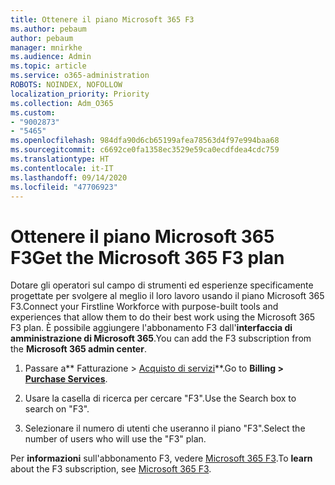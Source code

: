 ```yaml
---
title: Ottenere il piano Microsoft 365 F3
ms.author: pebaum
author: pebaum
manager: mnirkhe
ms.audience: Admin
ms.topic: article
ms.service: o365-administration
ROBOTS: NOINDEX, NOFOLLOW
localization_priority: Priority
ms.collection: Adm_O365
ms.custom:
- "9002873"
- "5465"
ms.openlocfilehash: 984dfa90d6cb65199afea78563d4f97e994baa68
ms.sourcegitcommit: c6692ce0fa1358ec3529e59ca0ecdfdea4cdc759
ms.translationtype: HT
ms.contentlocale: it-IT
ms.lasthandoff: 09/14/2020
ms.locfileid: "47706923"
---
```

# <a name="get-the-microsoft-365-f3-plan"></a><span data-ttu-id="d8162-102">Ottenere il piano Microsoft 365 F3</span><span class="sxs-lookup"><span data-stu-id="d8162-102">Get the Microsoft 365 F3 plan</span></span>

<span data-ttu-id="d8162-103">Dotare gli operatori sul campo di strumenti ed esperienze specificamente progettate per svolgere al meglio il loro lavoro usando il piano Microsoft 365 F3.</span><span class="sxs-lookup"><span data-stu-id="d8162-103">Connect your Firstline Workforce with purpose-built tools and experiences that allow them to do their best work using the Microsoft 365 F3 plan.</span></span> <span data-ttu-id="d8162-104">È possibile aggiungere l'abbonamento F3 dall'**interfaccia di amministrazione di Microsoft 365**.</span><span class="sxs-lookup"><span data-stu-id="d8162-104">You can add the F3 subscription from the **Microsoft 365 admin center**.</span></span>

1. <span data-ttu-id="d8162-105">Passare a\*\* Fatturazione > [Acquisto di servizi](https://go.microsoft.com/fwlink/p/?linkid=868433)\*\*.</span><span class="sxs-lookup"><span data-stu-id="d8162-105">Go to **Billing > [Purchase Services](https://go.microsoft.com/fwlink/p/?linkid=868433)**.</span></span>

2. <span data-ttu-id="d8162-106">Usare la casella di ricerca per cercare "F3".</span><span class="sxs-lookup"><span data-stu-id="d8162-106">Use the Search box to search on "F3".</span></span>

3. <span data-ttu-id="d8162-107">Selezionare il numero di utenti che useranno il piano "F3".</span><span class="sxs-lookup"><span data-stu-id="d8162-107">Select the number of users who will use the "F3" plan.</span></span>

<span data-ttu-id="d8162-108">Per **informazioni** sull'abbonamento F3, vedere [Microsoft 365 F3](https://www.microsoft.com/microsoft-365/microsoft-365-enterprise-f3?activetab=pivot%3aoverviewtab).</span><span class="sxs-lookup"><span data-stu-id="d8162-108">To **learn** about the F3 subscription, see [Microsoft 365 F3](https://www.microsoft.com/microsoft-365/microsoft-365-enterprise-f3?activetab=pivot%3aoverviewtab).</span></span>
